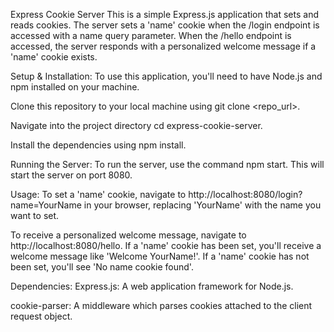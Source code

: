 Express Cookie Server
This is a simple Express.js application that sets and reads cookies. The server sets a 'name' cookie when the /login endpoint is accessed with a name query parameter. When the /hello endpoint is accessed, the server responds with a personalized welcome message if a 'name' cookie exists.

Setup & Installation:
To use this application, you'll need to have Node.js and npm installed on your machine.

Clone this repository to your local machine using git clone <repo_url>.

Navigate into the project directory cd express-cookie-server.

Install the dependencies using npm install.

Running the Server:
To run the server, use the command npm start. This will start the server on port 8080.

Usage:
To set a 'name' cookie, navigate to http://localhost:8080/login?name=YourName in your browser, replacing 'YourName' with the name you want to set.

To receive a personalized welcome message, navigate to http://localhost:8080/hello. If a 'name' cookie has been set, you'll receive a welcome message like 'Welcome YourName!'. If a 'name' cookie has not been set, you'll see 'No name cookie found'.

Dependencies:
Express.js: A web application framework for Node.js.

cookie-parser: A middleware which parses cookies attached to the client request object.

